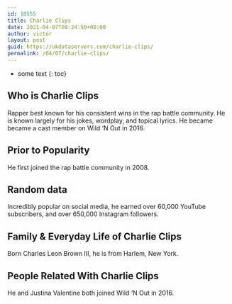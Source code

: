 ```yaml
---
id: 10555
title: Charlie Clips
date: 2021-04-07T08:24:50+00:00
author: victor
layout: post
guid: https://ukdataservers.com/charlie-clips/
permalink: /04/07/charlie-clips/
---
```


* some text
{: toc}


## Who is Charlie Clips



Rapper best known for his consistent wins in the rap battle community. He is known largely for his jokes, wordplay, and topical lyrics. He became became a cast member on Wild &#8216;N Out in 2016. 

                
                
                
## Prior to Popularity



He first joined the rap battle community in 2008. 

                
                
                
## Random data



Incredibly popular on social media, he earned over 60,000 YouTube subscribers, and over 650,000 Instagram followers. 

                
                
                
## Family & Everyday Life of Charlie Clips



Born Charles Leon Brown III, he is from Harlem, New York. 

                
                
                
## People Related With Charlie Clips



He and Justina Valentine both joined Wild &#8216;N Out in 2016. 

                
              
            
          
          
          
